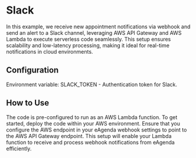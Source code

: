 # Slack

In this example, we receive new appointment notifications via webhook and send an alert to a Slack channel, leveraging AWS API Gateway and AWS Lambda to execute serverless code seamlessly. This setup ensures scalability and low-latency processing, making it ideal for real-time notifications in cloud environments.

## Configuration
Environment variable: SLACK_TOKEN - Authentication token for Slack.

## How to Use
The code is pre-configured to run as an AWS Lambda function. To get started, deploy the code within your AWS environment. Ensure that you configure the AWS endpoint in your eAgenda webhook settings to point to the AWS API Gateway endpoint. This setup will enable your Lambda function to receive and process webhook notifications from eAgenda efficiently.